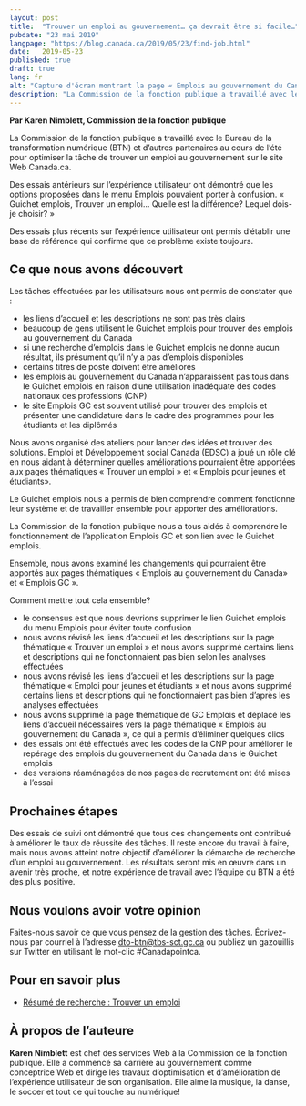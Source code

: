 ```yaml
---
layout: post
title:  "Trouver un emploi au gouvernement… ça devrait être si facile…"
pubdate: "23 mai 2019"
langpage: "https://blog.canada.ca/2019/05/23/find-job.html"
date:   2019-05-23
published: true
draft: true
lang: fr
alt: "Capture d'écran montrant la page « Emplois au gouvernement du Canada » avant et après."
description: "La Commission de la fonction publique a travaillé avec le Bureau de la transformation numérique (BTN) et d’autres partenaires au cours de l’été pour optimiser la tâche de trouver un emploi au gouvernement sur le site Web Canada.ca."
---
```


**Par Karen Nimblett, Commission de la fonction publique**

La Commission de la fonction publique a travaillé avec le Bureau de la transformation numérique (BTN) et d’autres partenaires au cours de l’été pour optimiser la tâche de trouver un emploi au gouvernement sur le site Web Canada.ca.

Des essais antérieurs sur l’expérience utilisateur ont démontré que les options proposées dans le menu Emplois pouvaient porter à confusion. « Guichet emplois, Trouver un emploi… Quelle est la différence? Lequel dois-je choisir? »

Des essais plus récents sur l’expérience utilisateur ont permis d’établir une base de référence qui confirme que ce problème existe toujours.

## Ce que nous avons découvert

Les tâches effectuées par les utilisateurs nous ont permis de constater que :
* les liens d’accueil et les descriptions ne sont pas très clairs
* beaucoup de gens utilisent le Guichet emplois pour trouver des emplois au gouvernement du Canada
* si une recherche d’emplois dans le Guichet emplois ne donne aucun résultat, ils présument qu’il n’y a pas d’emplois disponibles
* certains titres de poste doivent être améliorés
* les emplois au gouvernement du Canada n’apparaissent pas tous dans le Guichet emplois en raison d’une utilisation inadéquate des codes nationaux des professions (CNP)
* le site Emplois GC est souvent utilisé pour trouver des emplois et présenter une candidature dans le cadre des programmes pour les étudiants et les diplômés

Nous avons organisé des ateliers pour lancer des idées et trouver des solutions. Emploi et Développement social Canada (EDSC) a joué un rôle clé en nous aidant à déterminer quelles améliorations pourraient être apportées aux pages thématiques « Trouver un emploi » et « Emplois pour jeunes et étudiants».

Le Guichet emplois nous a permis de bien comprendre comment fonctionne leur système et de travailler ensemble pour apporter des améliorations.

La Commission de la fonction publique nous a tous aidés à comprendre le fonctionnement de l’application Emplois GC et son lien avec le Guichet emplois.

Ensemble, nous avons examiné les changements qui pourraient être apportés aux pages thématiques « Emplois au gouvernement du Canada»  et « Emplois GC ».

Comment mettre tout cela ensemble?
* le consensus est que nous devrions supprimer le lien Guichet emplois du menu Emplois pour éviter toute confusion
* nous avons révisé les liens d’accueil et les descriptions sur la page thématique « Trouver un emploi » et nous avons supprimé certains liens et descriptions qui ne fonctionnaient pas bien selon les analyses effectuées
* nous avons révisé les liens d’accueil et les descriptions sur la page thématique « Emploi pour jeunes et étudiants » et nous avons supprimé certains liens et descriptions qui ne fonctionnaient pas bien d’après les analyses effectuées
* nous avons supprimé la page thématique de GC Emplois et déplacé les liens d’accueil nécessaires vers la page thématique « Emplois au gouvernement du Canada », ce qui a permis d’éliminer quelques clics
* des essais ont été effectués avec les codes de la CNP pour améliorer le repérage des emplois du gouvernement du Canada dans le Guichet emplois
* des versions réaménagées de nos pages de recrutement ont été mises à l’essai

## Prochaines étapes

Des essais de suivi ont démontré que tous ces changements ont contribué à améliorer le taux de réussite des tâches. Il reste encore du travail à faire, mais nous avons atteint notre objectif d’améliorer la démarche de recherche d’un emploi au gouvernement. Les résultats seront mis en œuvre dans un avenir très proche, et notre expérience de travail avec l’équipe du BTN a été des plus positive.


## Nous voulons avoir votre opinion

Faites-nous savoir ce que vous pensez de la gestion des tâches. Écrivez-nous par courriel à l’adresse [dto-btn@tbs-sct.gc.ca](mailto:dto-btn@tbs-sct.gc.ca) ou publiez un gazouillis sur Twitter en utilisant le mot-clic #Canadapointca.

## Pour en savoir plus

* [Résumé de recherche : Trouver un emploi ](https://blogue.canada.ca/resumes-recherche/trouver-emploi-resume-recherche.html)

## À propos de l’auteure

<b>Karen Nimblett</b> est chef des services Web à la Commission de la fonction publique. Elle a commencé sa carrière au gouvernement comme conceptrice Web et dirige les travaux d’optimisation et d’amélioration de l’expérience utilisateur de son organisation. Elle aime la musique, la danse, le soccer et tout ce qui touche au numérique!
